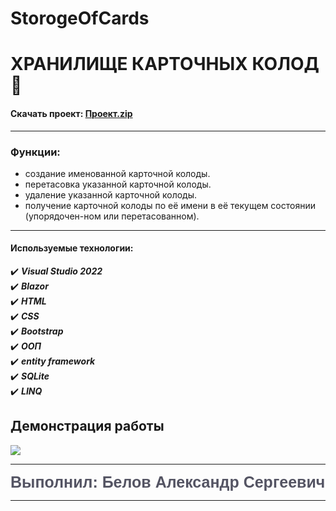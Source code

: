 # StorogeOfCards
# ХРАНИЛИЩЕ КАРТОЧНЫХ КОЛОД:page_with_curl:


#### Скачать проект: [Проект.zip](https://disk.yandex.ru/d/TVqPwNMnJF8FDA)
____

### Функции:
+ 	создание именованной карточной колоды.
+ 	перетасовка указанной карточной колоды.
+ 	удаление указанной карточной колоды.
+  получение карточной колоды по её имени в её текущем состоянии (упорядочен-ном или перетасованном).
___
 ####  Используемые технологии: 
:heavy_check_mark: ***Visual Studio 2022*** </br>
:heavy_check_mark:   ***Blazor***</br>
:heavy_check_mark:   ***HTML***</br>
:heavy_check_mark:   ***CSS***</br>
:heavy_check_mark:   ***Bootstrap***</br>
:heavy_check_mark:   ***ООП***</br>
:heavy_check_mark:  ***entity framework***</br>
:heavy_check_mark:   ***SQLite***</br>
:heavy_check_mark:   ***LINQ***
</br>

 ##  Демонстрация работы

<img src="https://disk.yandex.ru/i/x15QrNqGyZLdsQ">

</br>

-----
<span style="color: #545463; height:30px; font-size:25px; font-family:COMIC SANS MS,Arial;font-weight:bold;">Выполнил: Белов Александр Сергеевич</span>

----
